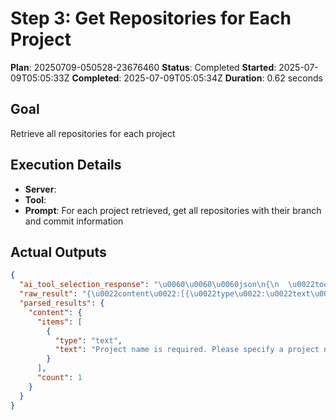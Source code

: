 ﻿# Step 3: Get Repositories for Each Project

**Plan**: 20250709-050528-23676460
**Status**: Completed
**Started**: 2025-07-09T05:05:33Z
**Completed**: 2025-07-09T05:05:34Z
**Duration**: 0.62 seconds

## Goal
Retrieve all repositories for each project

## Execution Details
- **Server**: 
- **Tool**: 
- **Prompt**: For each project retrieved, get all repositories with their branch and commit information

## Actual Outputs
```json
{
  "ai_tool_selection_response": "\u0060\u0060\u0060json\n{\n  \u0022tool\u0022: \u0022get_repositories\u0022,\n  \u0022parameters\u0022: {}\n}\n\u0060\u0060\u0060",
  "raw_result": "{\u0022content\u0022:[{\u0022type\u0022:\u0022text\u0022,\u0022text\u0022:\u0022Project name is required. Please specify a project name.\u0022}]}",
  "parsed_results": {
    "content": {
      "items": [
        {
          "type": "text",
          "text": "Project name is required. Please specify a project name."
        }
      ],
      "count": 1
    }
  }
}
```
